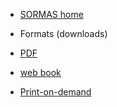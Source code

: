 * [SORMAS home](https://www.sormas-oegd.de/)
<!--* [All publications](report/reports.md) -->

* Formats (downloads)

* [PDF](https://procip.github.io/webbook-media-server/sormas/screen-pdf/sormas-handbuch-v1.pdf)  
* [web book](https://procip.github.io/vivliostyle-viewer-latest/viewer/#src=https://procip.github.io/webbook-media-server/sormas/webbook/index.xhtml&bookMode=true)
<!--  * [eBook](https://github.com/procip/sormas)  -->
  * [Print-on-demand](files/formats.md)

<!--

* Language

  * [English](/)
  * [Portuguese](report/translation.md)
  * [Spanish](report/translation.md)
  * [Italian](report/translation.md)

 -->

